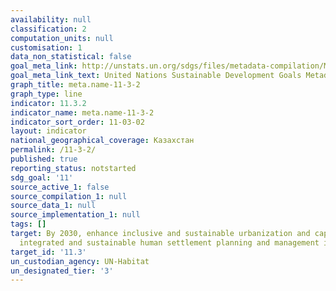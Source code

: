 ```yaml
---
availability: null
classification: 2
computation_units: null
customisation: 1
data_non_statistical: false
goal_meta_link: http://unstats.un.org/sdgs/files/metadata-compilation/Metadata-Goal-11.pdf
goal_meta_link_text: United Nations Sustainable Development Goals Metadata (pdf 2066kB)
graph_title: meta.name-11-3-2
graph_type: line
indicator: 11.3.2
indicator_name: meta.name-11-3-2
indicator_sort_order: 11-03-02
layout: indicator
national_geographical_coverage: Казахстан
permalink: /11-3-2/
published: true
reporting_status: notstarted
sdg_goal: '11'
source_active_1: false
source_compilation_1: null
source_data_1: null
source_implementation_1: null
tags: []
target: By 2030, enhance inclusive and sustainable urbanization and capacity for participatory,
  integrated and sustainable human settlement planning and management in all countries
target_id: '11.3'
un_custodian_agency: UN-Habitat
un_designated_tier: '3'
---
```

